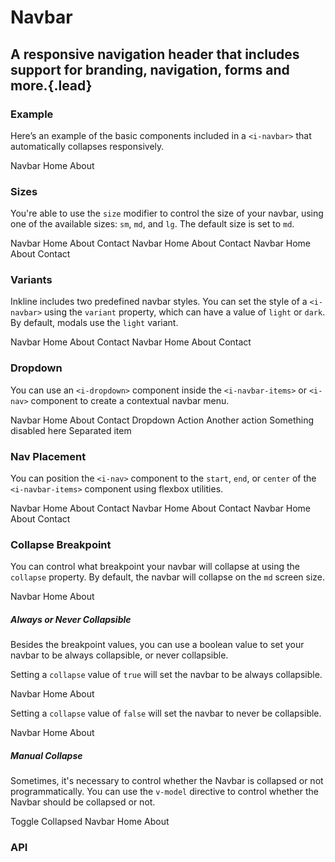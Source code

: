 # Navbar
## A responsive navigation header that includes support for branding, navigation, forms and more.{.lead}

### Example
Here’s an example of the basic components included in a  `<i-navbar>` that automatically collapses responsively.

<i-code-preview title="Navbar Example">

<i-navbar>
    <i-navbar-brand href="https://inkline.io" onclick="return false;">Navbar</i-navbar-brand>
    <i-navbar-items>
        <i-nav>
            <i-nav-item href="https://inkline.io" onclick="return false;">Home</i-nav-item>
            <i-nav-item href="https://inkline.io" onclick="return false;">About</i-nav-item>
        </i-nav>
        <i-nav>
            <i-input class="item" placeholder="Type something..">
                <i-button variant="primary" slot="append">
                    <font-awesome-icon icon="search" />
                </i-button>
            </i-input>
        </i-nav>
    </i-navbar-items>
</i-navbar>

<template slot="html">

~~~html
<i-navbar>
    <i-navbar-brand :to="{ name: 'index' }">Navbar</i-navbar-brand>
    <i-navbar-items>
        <i-nav>
            <i-nav-item :to="{ name: 'index' }">Home</i-nav-item>
            <i-nav-item :to="{ name: 'about' }">About</i-nav-item>
        </i-nav>
        <i-nav>
            <i-input class="item" placeholder="Type something..">
                <i-button variant="primary" slot="append">
                    <font-awesome-icon icon="search" />
                </i-button>
            </i-input>
        </i-nav>
    </i-navbar-items>
</i-navbar>
~~~

</template>
</i-code-preview>

### Sizes
You're able to use the `size` modifier to control the size of your navbar, using one of the available sizes: `sm`, `md`, and `lg`. 
The default size is set to `md`.

<i-code-preview title="Navbar Sizes">

<i-navbar size="sm" class="_margin-bottom-1">
    <i-navbar-brand href="https://inkline.io" onclick="return false;">Navbar</i-navbar-brand>
    <i-navbar-items>
        <i-nav>
            <i-nav-item href="https://inkline.io" onclick="return false;">Home</i-nav-item>
            <i-nav-item href="https://inkline.io" onclick="return false;">About</i-nav-item>
            <i-nav-item href="https://inkline.io" onclick="return false;">Contact</i-nav-item>
        </i-nav>
    </i-navbar-items>
</i-navbar>

<i-navbar size="md" class="_margin-bottom-1">
    <i-navbar-brand href="https://inkline.io" onclick="return false;">Navbar</i-navbar-brand>
    <i-navbar-items>
        <i-nav>
            <i-nav-item href="https://inkline.io" onclick="return false;">Home</i-nav-item>
            <i-nav-item href="https://inkline.io" onclick="return false;">About</i-nav-item>
            <i-nav-item href="https://inkline.io" onclick="return false;">Contact</i-nav-item>
        </i-nav>
    </i-navbar-items>
</i-navbar>

<i-navbar size="lg">
    <i-navbar-brand href="https://inkline.io" onclick="return false;">Navbar</i-navbar-brand>
    <i-navbar-items>
        <i-nav>
            <i-nav-item href="https://inkline.io" onclick="return false;">Home</i-nav-item>
            <i-nav-item href="https://inkline.io" onclick="return false;">About</i-nav-item>
            <i-nav-item href="https://inkline.io" onclick="return false;">Contact</i-nav-item>
        </i-nav>
    </i-navbar-items>
</i-navbar>


<template slot="html">

~~~html
<i-navbar size="sm">
    <i-navbar-brand :to="{ name: 'index' }">Navbar</i-navbar-brand>
    <i-navbar-items>
        <i-nav>
            <i-nav-item :to="{ name: 'index' }">Home</i-nav-item>
            <i-nav-item :to="{ name: 'about' }">About</i-nav-item>
            <i-nav-item :to="{ name: 'contact' }">Contact</i-nav-item>
        </i-nav>
    </i-navbar-items>
</i-navbar>
~~~
~~~html
<i-navbar size="md">
    <i-navbar-brand :to="{ name: 'index' }">Navbar</i-navbar-brand>
    <i-navbar-items>
        <i-nav>
            <i-nav-item :to="{ name: 'index' }">Home</i-nav-item>
            <i-nav-item :to="{ name: 'about' }">About</i-nav-item>
            <i-nav-item :to="{ name: 'contact' }">Contact</i-nav-item>
        </i-nav>
    </i-navbar-items>
</i-navbar>
~~~
~~~html
<i-navbar size="lg">
    <i-navbar-brand :to="{ name: 'index' }">Navbar</i-navbar-brand>
    <i-navbar-items>
        <i-nav>
            <i-nav-item :to="{ name: 'index' }">Home</i-nav-item>
            <i-nav-item :to="{ name: 'about' }">About</i-nav-item>
            <i-nav-item :to="{ name: 'contact' }">Contact</i-nav-item>
        </i-nav>
    </i-navbar-items>
</i-navbar>
~~~

</template>
</i-code-preview>

### Variants
Inkline includes two predefined navbar styles. You can set the style of a `<i-navbar>` using the `variant` property, which can have a value of `light` or `dark`. By default, modals use the `light` variant.

<i-code-preview title="Navbar Variants">

<i-navbar variant="light" class="_margin-bottom-1">
    <i-navbar-brand href="https://inkline.io" onclick="return false;">Navbar</i-navbar-brand>
    <i-navbar-items>
        <i-nav>
            <i-nav-item href="https://inkline.io" onclick="return false;">Home</i-nav-item>
            <i-nav-item href="https://inkline.io" onclick="return false;">About</i-nav-item>
            <i-nav-item href="https://inkline.io" onclick="return false;">Contact</i-nav-item>
        </i-nav>
    </i-navbar-items>
</i-navbar>
<i-navbar variant="dark">
    <i-navbar-brand href="https://inkline.io" onclick="return false;">Navbar</i-navbar-brand>
    <i-navbar-items>
        <i-nav>
            <i-nav-item href="https://inkline.io" onclick="return false;">Home</i-nav-item>
            <i-nav-item href="https://inkline.io" onclick="return false;">About</i-nav-item>
            <i-nav-item href="https://inkline.io" onclick="return false;">Contact</i-nav-item>
        </i-nav>
    </i-navbar-items>
</i-navbar>

<template slot="html">

~~~html
<i-navbar variant="light">
    <i-navbar-brand :to="{ name: 'index' }">Navbar</i-navbar-brand>
    <i-navbar-items>
        <i-nav>
            <i-nav-item :to="{ name: 'index' }">Home</i-nav-item>
            <i-nav-item :to="{ name: 'about' }">About</i-nav-item>
            <i-nav-item :to="{ name: 'contact' }">Contact</i-nav-item>
        </i-nav>
    </i-navbar-items>
</i-navbar>
~~~
~~~html
<i-navbar variant="dark">
    <i-navbar-brand :to="{ name: 'index' }">Navbar</i-navbar-brand>
    <i-navbar-items>
        <i-nav>
            <i-nav-item :to="{ name: 'index' }">Home</i-nav-item>
            <i-nav-item :to="{ name: 'about' }">About</i-nav-item>
            <i-nav-item :to="{ name: 'contact' }">Contact</i-nav-item>
        </i-nav>
    </i-navbar-items>
</i-navbar>
~~~

</template>
</i-code-preview>

### Dropdown
You can use an `<i-dropdown>` component inside the `<i-navbar-items>` or `<i-nav>` component to create a contextual navbar menu. 

<i-code-preview title="Navbar Dropdown">

<i-navbar>
    <i-navbar-brand href="https://inkline.io" onclick="return false;">Navbar</i-navbar-brand>
    <i-navbar-items>
        <i-nav>
            <i-nav-item href="https://inkline.io" onclick="return false;">Home</i-nav-item>
            <i-nav-item href="https://inkline.io" onclick="return false;">About</i-nav-item>
            <i-nav-item href="https://inkline.io" onclick="return false;">Contact</i-nav-item>
        </i-nav>
        <i-nav>
            <i-dropdown placement="bottom-end">
                <i-nav-item>Dropdown</i-nav-item>
                <i-dropdown-menu>
                    <i-dropdown-item href onclick="return false;">Action</i-dropdown-item>
                    <i-dropdown-item href onclick="return false;">Another action</i-dropdown-item>
                    <i-dropdown-item href disabled>Something disabled here</i-dropdown-item>
                    <i-dropdown-divider />
                    <i-dropdown-item>Separated item</i-dropdown-item>
                </i-dropdown-menu>
            </i-dropdown>
        </i-nav>
    </i-navbar-items>
</i-navbar>

<template slot="html">

~~~html
<i-navbar>
    <i-navbar-brand :to="{ name: 'index' }">Navbar</i-navbar-brand>
    <i-navbar-items>
        <i-nav>
            <i-nav-item :to="{ name: 'index' }">Home</i-nav-item>
            <i-nav-item :to="{ name: 'about' }">About</i-nav-item>
            <i-nav-item :to="{ name: 'contact' }">Contact</i-nav-item>
        </i-nav>
        <i-nav>
            <i-dropdown placement="bottom-end">
                <i-button variant="primary">Dropdown</i-button>
                <i-dropdown-menu>
                    <i-dropdown-item href="">Action</i-dropdown-item>
                    <i-dropdown-item href="">Another action</i-dropdown-item>
                    <i-dropdown-item href="" disabled>Something disabled here</i-dropdown-item>
                    <i-dropdown-divider />
                    <i-dropdown-item>Separated item</i-dropdown-item>
                </i-dropdown-menu>
            </i-dropdown>
        </i-nav>
    </i-navbar-items>
</i-navbar>
~~~

</template>
</i-code-preview>

### Nav Placement
You can position the `<i-nav>` component to the `start`, `end`, or `center` of the `<i-navbar-items>` component using flexbox utilities.

<i-code-preview title="Navbar Nav Placement">

<i-navbar class="_margin-bottom-1">
    <i-navbar-brand href="https://inkline.io" onclick="return false;">Navbar</i-navbar-brand>
    <i-navbar-items class="_justify-content-start">
        <i-nav>
            <i-nav-item href="https://inkline.io" onclick="return false;">Home</i-nav-item>
            <i-nav-item href="https://inkline.io" onclick="return false;">About</i-nav-item>
            <i-nav-item href="https://inkline.io" onclick="return false;">Contact</i-nav-item>
        </i-nav>
    </i-navbar-items>
</i-navbar>
<i-navbar class="_margin-bottom-1">
    <i-navbar-brand href="https://inkline.io" onclick="return false;">Navbar</i-navbar-brand>
    <i-navbar-items class="_justify-content-center">
        <i-nav>
            <i-nav-item href="https://inkline.io" onclick="return false;">Home</i-nav-item>
            <i-nav-item href="https://inkline.io" onclick="return false;">About</i-nav-item>
            <i-nav-item href="https://inkline.io" onclick="return false;">Contact</i-nav-item>
        </i-nav>
    </i-navbar-items>
</i-navbar>
<i-navbar>
    <i-navbar-brand href="https://inkline.io" onclick="return false;">Navbar</i-navbar-brand>
    <i-navbar-items class="_justify-content-end">
        <i-nav>
            <i-nav-item href="https://inkline.io" onclick="return false;">Home</i-nav-item>
            <i-nav-item href="https://inkline.io" onclick="return false;">About</i-nav-item>
            <i-nav-item href="https://inkline.io" onclick="return false;">Contact</i-nav-item>
        </i-nav>
    </i-navbar-items>
</i-navbar>

<template slot="html">

~~~html

<i-navbar>
    <i-navbar-brand :to="{ name: 'index' }">Navbar</i-navbar-brand>
    <i-navbar-items class="_justify-content-start">
        <i-nav>
            <i-nav-item :to="{ name: 'index' }">Home</i-nav-item>
            <i-nav-item :to="{ name: 'about' }">About</i-nav-item>
            <i-nav-item :to="{ name: 'contact' }">Contact</i-nav-item>
        </i-nav>
    </i-navbar-items>
</i-navbar>
~~~
~~~html
<i-navbar>
    <i-navbar-brand :to="{ name: 'index' }">Navbar</i-navbar-brand>
    <i-navbar-items class="_justify-content-center">
        <i-nav>
            <i-nav-item :to="{ name: 'index' }">Home</i-nav-item>
            <i-nav-item :to="{ name: 'about' }">About</i-nav-item>
            <i-nav-item :to="{ name: 'contact' }">Contact</i-nav-item>
        </i-nav>
    </i-navbar-items>
</i-navbar>
~~~
~~~html
<i-navbar>
    <i-navbar-brand :to="{ name: 'index' }">Navbar</i-navbar-brand>
    <i-navbar-items class="_justify-content-end">
        <i-nav>
            <i-nav-item :to="{ name: 'index' }">Home</i-nav-item>
            <i-nav-item :to="{ name: 'about' }">About</i-nav-item>
            <i-nav-item :to="{ name: 'contact' }">Contact</i-nav-item>
        </i-nav>
    </i-navbar-items>
</i-navbar>
~~~

</template>
</i-code-preview>


### Collapse Breakpoint
You can control what breakpoint your navbar will collapse at using the `collapse` property. By default, the navbar will collapse on the `md` screen size.

<i-code-preview title="Collapse Breakpoint Example">

<i-navbar collapse="lg">
    <i-navbar-brand href="https://inkline.io" onclick="return false;">Navbar</i-navbar-brand>
    <i-navbar-items>
        <i-nav>
            <i-nav-item href="https://inkline.io" onclick="return false;">Home</i-nav-item>
            <i-nav-item href="https://inkline.io" onclick="return false;">About</i-nav-item>
        </i-nav>
    </i-navbar-items>
</i-navbar>

<template slot="html">

~~~html
<i-navbar collapse="lg">
    <i-navbar-brand :to="{ name: 'index' }">Navbar</i-navbar-brand>
    <i-navbar-items>
        <i-nav>
            <i-nav-item :to="{ name: 'index' }">Home</i-nav-item>
            <i-nav-item :to="{ name: 'index' }">About</i-nav-item>
        </i-nav>
    </i-navbar-items>
</i-navbar>
~~~

</template>
</i-code-preview>

##### Always or Never Collapsible

Besides the breakpoint values, you can use a boolean value to set your navbar to be always collapsible, or never collapsible.

Setting a `collapse` value of `true` will set the navbar to be always collapsible.

<i-code-preview title="Always Collapsible Example">

<i-navbar :collapse="true">
    <i-navbar-brand href="https://inkline.io" onclick="return false;">Navbar</i-navbar-brand>
    <i-navbar-items>
        <i-nav>
            <i-nav-item href="https://inkline.io" onclick="return false;">Home</i-nav-item>
            <i-nav-item href="https://inkline.io" onclick="return false;">About</i-nav-item>
        </i-nav>
    </i-navbar-items>
</i-navbar>

<template slot="html">

~~~html
<i-navbar :collapse="true">
    <i-navbar-brand :to="{ name: 'index' }">Navbar</i-navbar-brand>
    <i-navbar-items>
        <i-nav>
            <i-nav-item :to="{ name: 'index' }">Home</i-nav-item>
            <i-nav-item :to="{ name: 'index' }">About</i-nav-item>
        </i-nav>
    </i-navbar-items>
</i-navbar>
~~~

</template>
</i-code-preview>

Setting a `collapse` value of `false` will set the navbar to never be collapsible.

<i-code-preview title="Never Collapsible Example">

<i-navbar :collapse="false">
    <i-navbar-brand href="https://inkline.io" onclick="return false;">Navbar</i-navbar-brand>
    <i-navbar-items>
        <i-nav>
            <i-nav-item href="https://inkline.io" onclick="return false;">Home</i-nav-item>
            <i-nav-item href="https://inkline.io" onclick="return false;">About</i-nav-item>
        </i-nav>
    </i-navbar-items>
</i-navbar>

<template slot="html">

~~~html
<i-navbar :collapse="false">
    <i-navbar-brand :to="{ name: 'index' }">Navbar</i-navbar-brand>
    <i-navbar-items>
        <i-nav>
            <i-nav-item :to="{ name: 'index' }">Home</i-nav-item>
            <i-nav-item :to="{ name: 'index' }">About</i-nav-item>
        </i-nav>
    </i-navbar-items>
</i-navbar>
~~~

</template>
</i-code-preview>

##### Manual Collapse

Sometimes, it's necessary to control whether the Navbar is collapsed or not programmatically. You can use the `v-model` directive to control whether the Navbar should be collapsed or not.

<i-code-preview title="Manual Navbar Collapse Example">

<i-button v-on:click="collapsed = !collapsed">
    Toggle Collapsed
</i-button>
<i-navbar :collapse="true" v-model="collapsed" :collapse-on-click-outside="false">
    <i-navbar-brand href="https://inkline.io" onclick="return false;">Navbar</i-navbar-brand>
    <i-navbar-items>
        <i-nav>
            <i-nav-item href="https://inkline.io" onclick="return false;">Home</i-nav-item>
            <i-nav-item href="https://inkline.io" onclick="return false;">About</i-nav-item>
        </i-nav>
    </i-navbar-items>
</i-navbar>

<template slot="html">

~~~html
<i-button @click="collapsed = !collapsed">Toggle Collapsed</i-button>

<i-navbar :collapse="true" v-model="collapsed" :collapse-on-click-outside="false">
    <i-navbar-brand :to="{ name: 'index' }">Navbar</i-navbar-brand>
    <i-navbar-items>
        <i-nav>
            <i-nav-item :to="{ name: 'index' }">Home</i-nav-item>
            <i-nav-item :to="{ name: 'about' }">About</i-nav-item>
        </i-nav>
    </i-navbar-items>
</i-navbar>
~~~

</template>
</i-code-preview>


### API

<i-api-preview title="Navbar API" markup="i-navbar" expanded link="https://github.com/inkline/inkline/tree/master/packages/inkline/src/components/Navbar">
    <template slot="props">
        <api-table>
            <api-table-row>
                <template slot="property">collapse</template>
                <template slot="description">Specifies the breakpoint at which to collapse the navbar.</template>
                <template slot="type"><code>String</code>, <code>Boolean</code></template>
                <template slot="values"><code>xs</code>, <code>sm</code>, <code>md</code>, <code>lg</code>, <code>xl</code>, <code>true</code>, <code>false</code></template>
                <template slot="default"><code>md</code></template>
            </api-table-row>
            <api-table-row>
                <template slot="property">collapse-on-click</template>
                <template slot="description">Toggles collapsing the navbar when clicking a navbar item if collapsed.</template>
                <template slot="type"><code>Boolean</code></template>
                <template slot="values"><code>true</code>, <code>false</code></template>
                <template slot="default"><code>true</code></template>
            </api-table-row>
            <api-table-row>
                <template slot="property">collapse-on-click-outside</template>
                <template slot="description">Toggles collapsing the navbar when clicking outside the navbar if collapsed.</template>
                <template slot="type"><code>Boolean</code></template>
                <template slot="values"><code>true</code>, <code>false</code></template>
                <template slot="default"><code>true</code></template>
            </api-table-row>
            <api-table-row>
                <template slot="property">fluid</template>
                <template slot="description">Sets the <code>IContainer</code> wrapping the navbars's content as fluid.</template>
                <template slot="type"><code>Boolean</code></template>
                <template slot="values"><code>true</code>, <code>false</code></template>
                <template slot="default"><code>false</code></template>
            </api-table-row>
            <api-table-row>
                <template slot="property">size</template>
                <template slot="description">Sets the size of the navbar component.</template>
                <template slot="type"><code>String</code></template>
                <template slot="values"><code>sm</code>, <code>md</code>, <code>lg</code></template>
                <template slot="default"><code>md</code></template>
            </api-table-row>
            <api-table-row>
                <template slot="property">value</template>
                <template slot="description">Provides a way to collapse the navbar programmatically. Should be used as part of <code>v-model</code> directive.</template>
                <template slot="type"><code>Boolean</code></template>
                <template slot="values"><code>true</code>, <code>false</code></template>
                <template slot="default"><code>false</code></template>
            </api-table-row>
            <api-table-row>
                <template slot="property">variant</template>
                <template slot="description">Sets the color variant of the navbar component.</template>
                <template slot="type"><code>String</code></template>
                <template slot="values"><code>light</code>, <code>dark</code></template>
                <template slot="default"><code>light</code></template>
            </api-table-row>
        </api-table>
    </template>
    <template slot="slots">
        <api-table>
            <api-table-row>
                <template slot="slot">default</template>
                <template slot="description">Slot for navbar component default content.</template>
            </api-table-row>
        </api-table>
    </template>
</i-api-preview>

<i-api-preview title="Navbar Brand API" markup="i-navbar-brand" default-active="slots" expanded link="https://github.com/inkline/inkline/tree/master/packages/inkline/src/components/NavbarBrand">
    <template slot="slots">
        <api-table>
            <api-table-row>
                <template slot="slot">default</template>
                <template slot="description">Slot for navbar brand component default content.</template>
            </api-table-row>
        </api-table>
    </template>
</i-api-preview>

<i-api-preview title="Navbar Items API" markup="i-navbar-items" default-active="slots" expanded link="https://github.com/inkline/inkline/tree/master/packages/inkline/src/components/NavbarItems">
    <template slot="slots">
        <api-table>
            <api-table-row>
                <template slot="slot">default</template>
                <template slot="description">Slot for navbar items component default content.</template>
            </api-table-row>
        </api-table>
    </template>
</i-api-preview>
